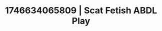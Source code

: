 ---
categories:
- Sensual selfie
- Erotic focus
- AI-generated
- Cosplay
- Ethereal kink
- ASMR
- Caressing curves
- AI girlfriend fantasy
image: /assets/images/1746634065809.jpg
layout: post
seo:
  description: Featured content with artistic Scat Fetish, ABDL Play. HD images available.
  keywords: Scat Fetish, ABDL Play
  og_image: /assets/images/1746634065809.jpg
  schema_type: VisualArtwork
tags:
- ABDL Play
- '#1746634065809'
- Scat Fetish
title: 1746634065809 | Scat Fetish ABDL Play
---
